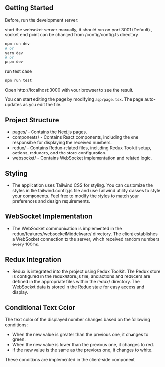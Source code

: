 ## Getting Started

Before, run the development server:
 
start the websoket server manually, it should run on port 3001 (Default) , socket end point can be changed from /config/config.ts directory

```bash
npm run dev
# or
yarn dev
# or
pnpm dev
```

run test case
```bash
npm run test

```

Open [http://localhost:3000](http://localhost:3000) with your browser to see the result.

You can start editing the page by modifying `app/page.tsx`. The page auto-updates as you edit the file.

## Project Structure
* pages/ - Contains the Next.js pages.
* components/ - Contains React components, including the one responsible for displaying the received numbers.
* redux/ - Contains Redux-related files, including Redux Toolkit setup, actions, reducers, and the store configuration.
* websocket/ - Contains WebSocket implementation and related logic.

## Styling
* The application uses Tailwind CSS for styling. You can customize the styles in the tailwind.config.js file and use Tailwind utility classes to style your components. Feel free to modify the styles to match your preferences and design requirements.

## WebSocket Implementation
* The WebSocket communication is implemented in the redux/features/websocketMiddelware/ directory. The client establishes a WebSocket connection to the server, which received random numbers every 100ms. 

## Redux Integration
* Redux is integrated into the project using Redux Toolkit. The Redux store is configured in the redux/store.js file, and actions and reducers are defined in the appropriate files within the redux/ directory. The WebSocket data is stored in the Redux state for easy access and display.

## Conditional Text Color
The text color of the displayed number changes based on the following conditions:
* When the new value is greater than the previous one, it changes to green.
* When the new value is lower than the previous one, it changes to red.
* If the new value is the same as the previous one, it changes to white.

These conditions are implemented in the client-side component

